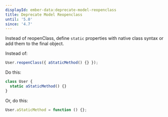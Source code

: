 ```yaml
---
displayId: ember-data:deprecate-model-reopenclass
title: Deprecate Model Reopenclass
until: '5.0'
since: '4.7'
---
```


Instead of reopenClass, define `static` properties with native class syntax or add them to the final object.

Instead of:

```js
User.reopenClass({ aStaticMethod() {} });
```

Do this:

```js
class User {
  static aStaticMethod() {}
}
```

Or, do this:

```js
User.aStaticMethod = function () {};
```
